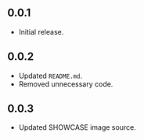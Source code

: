 ## 0.0.1

* Initial release.

## 0.0.2

* Updated ```README.md```.
* Removed unnecessary code.

## 0.0.3

* Updated SHOWCASE image source.